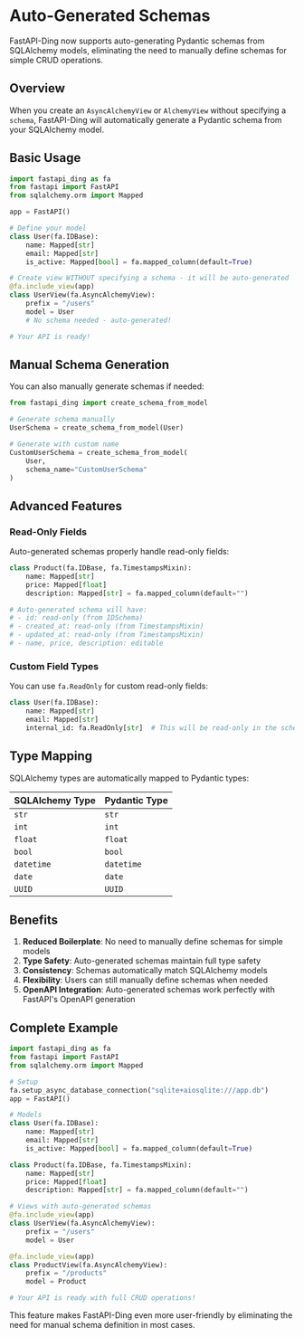 # Auto-Generated Schemas

FastAPI-Ding now supports auto-generating Pydantic schemas from SQLAlchemy models, eliminating the need to manually define schemas for simple CRUD operations.

## Overview

When you create an `AsyncAlchemyView` or `AlchemyView` without specifying a `schema`, FastAPI-Ding will automatically generate a Pydantic schema from your SQLAlchemy model.

## Basic Usage

```python
import fastapi_ding as fa
from fastapi import FastAPI
from sqlalchemy.orm import Mapped

app = FastAPI()

# Define your model
class User(fa.IDBase):
    name: Mapped[str]
    email: Mapped[str]
    is_active: Mapped[bool] = fa.mapped_column(default=True)

# Create view WITHOUT specifying a schema - it will be auto-generated
@fa.include_view(app)
class UserView(fa.AsyncAlchemyView):
    prefix = "/users"
    model = User
    # No schema needed - auto-generated!

# Your API is ready!
```

## Manual Schema Generation

You can also manually generate schemas if needed:

```python
from fastapi_ding import create_schema_from_model

# Generate schema manually
UserSchema = create_schema_from_model(User)

# Generate with custom name
CustomUserSchema = create_schema_from_model(
    User, 
    schema_name="CustomUserSchema"
)
```

## Advanced Features

### Read-Only Fields

Auto-generated schemas properly handle read-only fields:

```python
class Product(fa.IDBase, fa.TimestampsMixin):
    name: Mapped[str]
    price: Mapped[float]
    description: Mapped[str] = fa.mapped_column(default="")

# Auto-generated schema will have:
# - id: read-only (from IDSchema)
# - created_at: read-only (from TimestampsMixin)
# - updated_at: read-only (from TimestampsMixin)
# - name, price, description: editable
```

### Custom Field Types

You can use `fa.ReadOnly` for custom read-only fields:

```python
class User(fa.IDBase):
    name: Mapped[str]
    email: Mapped[str]
    internal_id: fa.ReadOnly[str]  # This will be read-only in the schema
```

## Type Mapping

SQLAlchemy types are automatically mapped to Pydantic types:

| SQLAlchemy Type | Pydantic Type |
|----------------|---------------|
| `str` | `str` |
| `int` | `int` |
| `float` | `float` |
| `bool` | `bool` |
| `datetime` | `datetime` |
| `date` | `date` |
| `UUID` | `UUID` |

## Benefits

1. **Reduced Boilerplate**: No need to manually define schemas for simple models
2. **Type Safety**: Auto-generated schemas maintain full type safety
3. **Consistency**: Schemas automatically match SQLAlchemy models
4. **Flexibility**: Users can still manually define schemas when needed
5. **OpenAPI Integration**: Auto-generated schemas work perfectly with FastAPI's OpenAPI generation

## Complete Example

```python
import fastapi_ding as fa
from fastapi import FastAPI
from sqlalchemy.orm import Mapped

# Setup
fa.setup_async_database_connection("sqlite+aiosqlite:///app.db")
app = FastAPI()

# Models
class User(fa.IDBase):
    name: Mapped[str]
    email: Mapped[str]
    is_active: Mapped[bool] = fa.mapped_column(default=True)

class Product(fa.IDBase, fa.TimestampsMixin):
    name: Mapped[str]
    price: Mapped[float]
    description: Mapped[str] = fa.mapped_column(default="")

# Views with auto-generated schemas
@fa.include_view(app)
class UserView(fa.AsyncAlchemyView):
    prefix = "/users"
    model = User

@fa.include_view(app)
class ProductView(fa.AsyncAlchemyView):
    prefix = "/products"
    model = Product

# Your API is ready with full CRUD operations!
```

This feature makes FastAPI-Ding even more user-friendly by eliminating the need for manual schema definition in most cases. 
